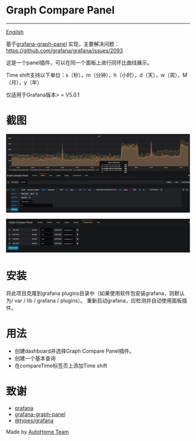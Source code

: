 
# Graph Compare Panel
_______________________________________
[Engilsh](README.md)

基于[grafana-graph-panel](https://github.com/CorpGlory/grafana-graph-panel) 实现，主要解决问题： https://github.com/grafana/grafana/issues/2093

这是一个panel插件，可以在同一个面板上进行同环比曲线展示。

Time shift支持以下单位：s（秒），m（分钟），h（小时），d（天），w（周），M（月），y（年）

仅适用于Grafana版本> = V5.0.1

# 截图

![Screenshot1](/dist/screenshots/image-1.png)

![Screenshot2](/dist/screenshots/image-2.png)


# 安装

将此项目克隆到grafana plugins目录中（如果使用软件包安装grafana，则默认为/ var / lib / grafana / plugins）。 重新启动grafana，应检测并自动使用面板插件。

# 用法

* 创建dashboard并选择Graph Compare Panel插件。
* 创建一个基本查询
* 在compareTime标签页上添加Time shift

# 致谢


* [grafana](https://github.com/grafana/grafana)
* [grafana-graph-panel](https://github.com/CorpGlory/grafana-graph-panel)
* [@types/grafana](https://github.com/CorpGlory/types-grafana)

Made by [AutoHome Team](https://github.com/AutohomeCorp)
